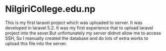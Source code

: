 # NilgiriCollege.edu.np

This is my first laravel project which was uploaded to server. It was developed in laravel 5.2. 
It was my first experience that to upload laravel project into the sever.But unfortunately my server didnot allow me to access SSH, So I manually created the database and do lots of extra works to upload this file into the server.


